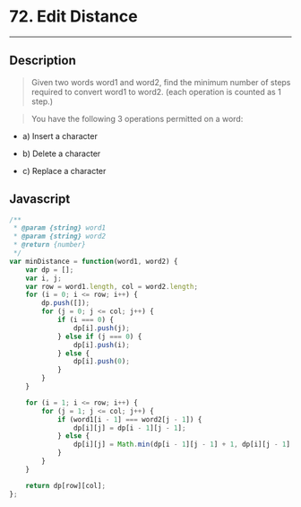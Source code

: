 # 72. Edit Distance

---

## Description

> Given two words word1 and word2, find the minimum number of steps required to convert word1 to word2. (each operation is counted as 1 step.)

> You have the following 3 operations permitted on a word:

 - a) Insert a character

 - b) Delete a character

 - c) Replace a character



## Javascript

```javascript
/**
 * @param {string} word1
 * @param {string} word2
 * @return {number}
 */
var minDistance = function(word1, word2) {
    var dp = [];
    var i, j;
    var row = word1.length, col = word2.length;
    for (i = 0; i <= row; i++) {
        dp.push([]);
        for (j = 0; j <= col; j++) {
            if (i === 0) {
                dp[i].push(j);
            } else if (j === 0) {
                dp[i].push(i);
            } else {
                dp[i].push(0);
            }
        }
    }

    for (i = 1; i <= row; i++) {
        for (j = 1; j <= col; j++) {
            if (word1[i - 1] === word2[j - 1]) {
                dp[i][j] = dp[i - 1][j - 1];
            } else {
                dp[i][j] = Math.min(dp[i - 1][j - 1] + 1, dp[i][j - 1] + 1, dp[i - 1][j] + 1);
            }
        }
    }

    return dp[row][col];
};
```
